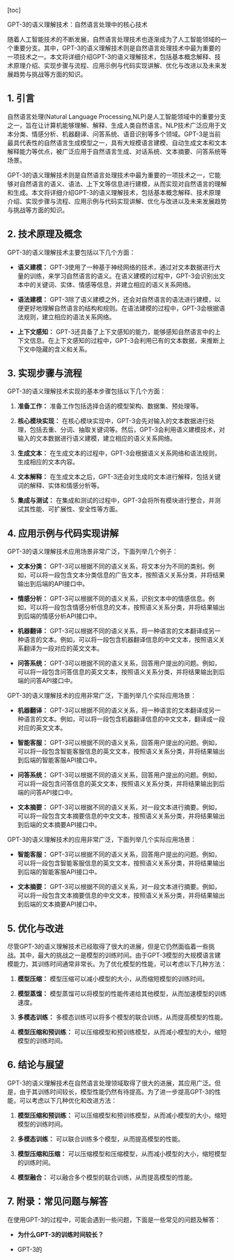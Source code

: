 
[toc]                    
                
                
GPT-3的语义理解技术：自然语言处理中的核心技术

随着人工智能技术的不断发展，自然语言处理技术也逐渐成为了人工智能领域的一个重要分支。其中，GPT-3的语义理解技术则是自然语言处理技术中最为重要的一项技术之一。本文将详细介绍GPT-3的语义理解技术，包括基本概念解释、技术原理介绍、实现步骤与流程、应用示例与代码实现讲解、优化与改进以及未来发展趋势与挑战等方面的知识。

## 1. 引言

自然语言处理(Natural Language Processing,NLP)是人工智能领域中的重要分支之一，旨在让计算机能够理解、解释、生成人类自然语言。NLP技术广泛应用于文本分类、情感分析、机器翻译、问答系统、语音识别等多个领域。GPT-3是当前最具代表性的自然语言生成模型之一，具有大规模语言建模、自动生成文本和文本解释能力等优点，被广泛应用于自然语言生成、对话系统、文本摘要、问答系统等场景。

GPT-3的语义理解技术则是自然语言处理技术中最为重要的一项技术之一，它能够对自然语言的语义、语法、上下文等信息进行建模，从而实现对自然语言的理解和生成。本文将详细介绍GPT-3的语义理解技术，包括基本概念解释、技术原理介绍、实现步骤与流程、应用示例与代码实现讲解、优化与改进以及未来发展趋势与挑战等方面的知识。

## 2. 技术原理及概念

GPT-3的语义理解技术主要包括以下几个方面：

- **语义建模：** GPT-3使用了一种基于神经网络的技术，通过对文本数据进行大量的训练，来学习自然语言的语义。在语义建模的过程中，GPT-3会识别出文本中的关键词、实体、情感等信息，并建立相应的语义关系网络。

- **语法建模：** GPT-3除了语义建模之外，还会对自然语言的语法进行建模，以便更好地理解自然语言的结构和规则。在语法建模的过程中，GPT-3会根据语法规则，建立相应的语法关系网络。

- **上下文感知：** GPT-3还具备了上下文感知的能力，能够感知自然语言中的上下文信息。在上下文感知的过程中，GPT-3会利用已有的文本数据，来推断上下文中隐藏的含义和关系。

## 3. 实现步骤与流程

GPT-3的语义理解技术实现的基本步骤包括以下几个方面：

1. **准备工作：** 准备工作包括选择合适的模型架构、数据集、预处理等。

2. **核心模块实现：** 在核心模块实现中，GPT-3会先对输入的文本数据进行处理，包括去重、分词、抽取关键词等。然后，GPT-3会利用语义建模技术，对输入的文本数据进行语义建模，建立相应的语义关系网络。

3. **生成文本：** 在生成文本的过程中，GPT-3会根据语义关系网络和语法规则，生成相应的文本内容。

4. **文本解释：** 在生成文本之后，GPT-3还会对生成的文本进行解释，包括关键词的解释、实体和情感分析等。

5. **集成与测试：** 在集成和测试的过程中，GPT-3会将所有模块进行整合，并测试其性能、可扩展性、安全性等方面。

## 4. 应用示例与代码实现讲解

GPT-3的语义理解技术应用场景非常广泛，下面列举几个例子：

- **文本分类：** GPT-3可以根据不同的语义关系，将文本分为不同的类别。例如，可以将一段包含文本分类信息的广告文本，按照语义关系分类，并将结果输出到后端的API接口中。

- **情感分析：** GPT-3可以根据不同的语义关系，识别文本中的情感信息。例如，可以将一段包含情感分析信息的文本，按照语义关系分类，并将结果输出到后端的情感分析API接口中。

- **机器翻译：** GPT-3可以根据不同的语义关系，将一种语言的文本翻译成另一种语言的文本。例如，可以将一段包含机器翻译信息的中文文本，按照语义关系翻译为一段对应的英文文本。

- **问答系统：** GPT-3可以根据不同的语义关系，回答用户提出的问题。例如，可以将一段包含问答信息的英文文本，按照语义关系分类，并将结果输出到后端的问答API接口中。

GPT-3的语义理解技术的应用非常广泛，下面列举几个实际应用场景：

- **机器翻译：** GPT-3可以根据不同的语义关系，将一种语言的文本翻译成另一种语言的文本。例如，可以将一段包含机器翻译信息的中文文本，翻译成一段对应的英文文本。

- **智能客服：** GPT-3可以根据不同的语义关系，回答用户提出的问题。例如，可以将一段包含智能客服信息的英文文本，按照语义关系分类，并将结果输出到后端的智能客服API接口中。

- **问答系统：** GPT-3可以根据不同的语义关系，回答用户提出的问题。例如，可以将一段包含问答信息的英文文本，按照语义关系分类，并将结果输出到后端的问答API接口中。

- **文本摘要：** GPT-3可以根据不同的语义关系，对一段文本进行摘要。例如，可以将一段包含文本摘要信息的中文文本，按照语义关系分类，并将结果输出到后端的文本摘要API接口中。

GPT-3的语义理解技术的应用非常广泛，下面列举几个实际应用场景：

- **智能客服：** GPT-3可以根据不同的语义关系，回答用户提出的问题。例如，可以将一段包含智能客服信息的英文文本，按照语义关系分类，并将结果输出到后端的智能客服API接口中。

- **文本摘要：** GPT-3可以根据不同的语义关系，对一段文本进行摘要。例如，可以将一段包含文本摘要信息的中文文本，按照语义关系分类，并将结果输出到后端的文本摘要API接口中。

## 5. 优化与改进

尽管GPT-3的语义理解技术已经取得了很大的进展，但是它仍然面临着一些挑战。其中，最大的挑战之一是模型的训练时间。由于GPT-3模型的大规模语言建模能力，其训练时间通常非常长。为了优化模型的性能，可以考虑以下几种方法：

1. **模型压缩：** 模型压缩可以减小模型的大小，从而缩短模型的训练时间。

2. **模型蒸馏：** 模型蒸馏可以将模型的性能传递给其他模型，从而加速模型的训练速度。

3. **多模态训练：** 多模态训练可以将多个模型的联合训练，从而提高模型的性能。

4. **模型压缩和预训练：** 可以压缩模型和预训练模型，从而减小模型的大小，缩短模型的训练时间。

## 6. 结论与展望

GPT-3的语义理解技术在自然语言处理领域取得了很大的进展，其应用广泛。但是，由于其训练时间较长，模型性能仍然有待提高。为了进一步提高GPT-3的性能，可以考虑以下几种优化和改进方法：

1. **模型压缩和预训练：** 可以压缩模型和预训练模型，从而减小模型的大小，缩短模型的训练时间。

2. **多模态训练：** 可以联合训练多个模型，从而提高模型的性能。

3. **模型压缩和压缩：** 可以压缩模型和压缩模型，从而减小模型的大小，缩短模型的训练时间。

4. **模型融合：** 可以融合多个模型的联合训练，从而提高模型的性能。

## 7. 附录：常见问题与解答

在使用GPT-3的过程中，可能会遇到一些问题，下面是一些常见的问题及解答：

- **为什么GPT-3的训练时间较长？**

- GPT-3的

